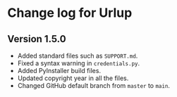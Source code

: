 Change log for Urlup
====================

Version 1.5.0
-------------

* Added standard files such as `SUPPORT.md`.
* Fixed a syntax warning in `credentials.py`.
* Added PyInstaller build files.
* Updated copyright year in all the files.
* Changed GitHub default branch from `master` to `main`.
